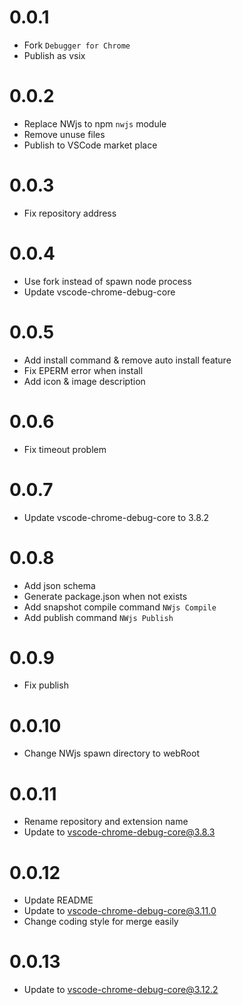 # 0.0.1
* Fork `Debugger for Chrome`
* Publish as vsix

# 0.0.2
* Replace NWjs to npm `nwjs` module
* Remove unuse files
* Publish to VSCode market place

# 0.0.3
* Fix repository address

# 0.0.4
* Use fork instead of spawn node process
* Update vscode-chrome-debug-core

# 0.0.5
* Add install command & remove auto install feature
* Fix EPERM error when install
* Add icon & image description

# 0.0.6
* Fix timeout problem

# 0.0.7
* Update vscode-chrome-debug-core to 3.8.2

# 0.0.8
* Add json schema
* Generate package.json when not exists
* Add snapshot compile command `NWjs Compile`
* Add publish command `NWjs Publish`

# 0.0.9
* Fix publish

# 0.0.10
* Change NWjs spawn directory to webRoot

# 0.0.11
* Rename repository and extension name
* Update to vscode-chrome-debug-core@3.8.3

# 0.0.12
* Update README
* Update to vscode-chrome-debug-core@3.11.0
* Change coding style for merge easily

# 0.0.13
* Update to vscode-chrome-debug-core@3.12.2